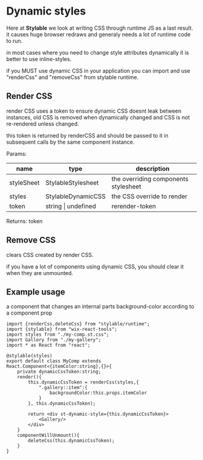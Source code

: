 # Dynamic styles

Here at **Stylable** we look at writing CSS through runtime JS as a last result. it causes huge browser redraws and generaly needs a lot of runtime code to run.

in most cases where you need to change style attributes dynamically it is better to use inline-styles.

if you MUST use dynamic CSS in your application you can import and use "renderCss" and "removeCss" from stylable runtime.


## Render CSS

render CSS uses a token to ensure dynamic CSS doesnt leak between instances, old CSS is removed when dynamically changed and CSS is not re-rendered unless changed.

this token is returned by renderCSS and should be passed to it in subsequent calls by the same component instance.


Params:

| name | type | description |
|----|----|----|
| styleSheet | StylableStylesheet | the overriding components stylesheet |
| styles | StylableDynamicCSS | the CSS override to render |
| token | string \| undefined | rerender-token 

Returns: token

## Remove CSS

clears CSS created by render CSS.

if you have a lot of components using dynamic CSS, you should clear it when they are unmounted.

## Example usage

a component that changes an internal parts background-color according to a component prop

```tsx
import {renderCss,deleteCss} from "stylable/runtime";
import {stylable} from "wix-react-tools";
import styles from "./my-comp.st.css";
import Gallery from "./my-gallery";
import * as React from "react";

@stylable(styles)
export default class MyComp extends React.Component<{itemColor:string},{}>{
    private dynamicCssToken:string;
    render(){
        this.dynamicCssToken = renderCss(styles,{
            ".gallery::item":{
                backgroundColor:this.props.itemColor
            }
        }, this.dynamicCssToken);

        return <div st-dynamic-style={this.dynamicCssToken}>
            <Gallery/>
        </div>
    }
    componentWillUnmount(){
        deleteCss(this.dynamicCssToken);
    }
}


```